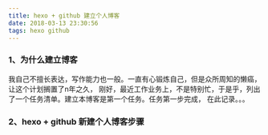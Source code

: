```yaml
---
title: hexo + github 建立个人博客
date: 2018-03-13 23:30:56
tags: hexo github
---
```


### 1、为什么建立博客

我自己不擅长表达，写作能力也一般。一直有心锻炼自己，但是众所周知的懒癌，让这个计划搁置了n年之久，
刚好，最近工作业务上，不是特别忙，于是乎，列出了一个任务清单。建立本博客是第一个任务。任务第一步完成，
在此记录。。。

<!-- more -->

### 2、hexo + github 新建个人博客步骤

